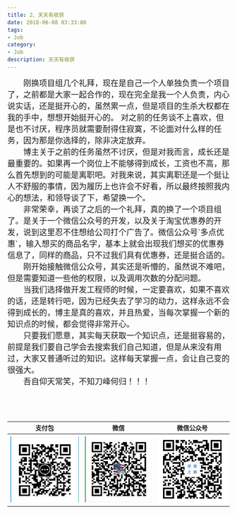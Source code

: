 ```yaml
---
title: 2、天天有收获
date: 2018-06-08 03:33:00
tags: 
- Job
category: 
- Job
description: 天天有收获
---
```

<!-- image url 
https://raw.githubusercontent.com/HealerJean/HealerJean.github.io/master/blogImages
　　首行缩进
<font color="red">  </font>
-->


<font size="4">
　　刚换项目组几个礼拜，现在是自己一个人单独负责一个项目了，之前都是大家一起合作的，现在完全是我一个人负责，内心说实话，还是挺开心的，虽然累一点，但是项目的生杀大权都在我的手中，想想开始挺开心的。 对之前的任务谈不上喜欢，但是也不讨厌，程序员就需要耐得住寂寞，不论面对什么样的任务，因为那是你选择的，除非决定放弃。<br/>
　　博主关于之前的任务虽然不讨厌，但是对我而言，成长还是最重要的。如果再一个岗位上不能够得到成长，工资也不高，那么首先想到的可能是离职吧。对我来说，其实离职还是一个挺让人不舒服的事情，因为履历上也许会不好看，所以最终按照我内心的想法，和领导谈了下，希望换一个。<br/>
　　非常荣幸，再谈了之后的一个礼拜，真的换了一个项目组了。是关于一个微信公众号的开发，以及关于淘宝优惠券的开发，说到这里忍不住想给公司打个广告了。微信公众号`多点优惠`，输入想买的商品名字，基本上就会出现我们想买的优惠券信息了，同样的商品，只不过我们具有优惠券，还是挺合适的。<br/>
　　刚开始接触微信公众号，其实还是听懵的，虽然说不难吧，但是需要知道一些他的权限，以及调用次数的分配问题。<br/>
　　当我们选择做开发工程师的时候，一定要喜欢，如果不喜欢的话，还是转行吧，因为已经失去了学习的动力，这样永远不会得到成长的，博主是真的喜欢，并且热爱，当每次掌握一个新的知识点的时候，都会觉得非常开心。<br/>
　　只要我们愿意，其实每天获取一个知识点，还是挺容易的，前提是我们要自己学会去搜索我们自己知道，但是从来没有用过，大家又普通听过的知识。这样每天掌握一点，会让自己变的很强大。<br/>
　　吾自仰天常笑，不知刀峰何归！！！

</font>
　　
　　

<br/><br/><br/>


|支付包 | 微信|微信公众号|
|:-------:|:-------:|:------:|
|![支付宝](https://raw.githubusercontent.com/HealerJean/HealerJean.github.io/master/assets/img/tctip/alpay.jpg) | ![微信](https://raw.githubusercontent.com/HealerJean/HealerJean.github.io/master/assets/img/tctip/weixin.jpg)|![微信公众号](https://raw.githubusercontent.com/HealerJean/HealerJean.github.io/master/assets/img/my/qrcode_for_gh_a23c07a2da9e_258.jpg)|




<!-- Gitalk 评论 start  -->

<link rel="stylesheet" href="https://unpkg.com/gitalk/dist/gitalk.css">
<script src="https://unpkg.com/gitalk@latest/dist/gitalk.min.js"></script> 
<div id="gitalk-container"></div>    
 <script type="text/javascript">
    var gitalk = new Gitalk({
		clientID: `1d164cd85549874d0e3a`,
		clientSecret: `527c3d223d1e6608953e835b547061037d140355`,
		repo: `HealerJean.github.io`,
		owner: 'HealerJean',
		admin: ['HealerJean'],
		id: 'zxmbXwBgvr26t5yE',
    });
    gitalk.render('gitalk-container');
</script> 

<!-- Gitalk end -->

